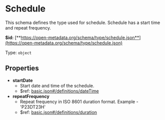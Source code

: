 # Schedule

This schema defines the type used for schedule. Schedule has a start time and repeat frequency.

**$id:** [**https://open-metadata.org/schema/type/schedule.json**](https://open-metadata.org/schema/type/schedule.json)

Type: `object`

## Properties

* **startDate**
  * Start date and time of the schedule.
  * $ref: [basic.json\#/definitions/dateTime](schedule.md#basic.jsondefinitionsdatetime)
* **repeatFrequency**
  * Repeat frequency in ISO 8601 duration format. Example - 'P23DT23H'
  * $ref: [basic.json\#/definitions/duration](schedule.md#basic.jsondefinitionsduration)

